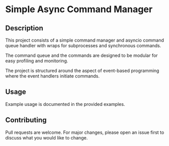 # Simple Async Command Manager

## Description
This project consists of a simple command manager and asyncio command queue handler with wraps for subprocesses and synchronous commands. 

The command queue and the commands are designed to be modular for easy profiling and monitoring. 

The project is structured around the aspect of event-based programming where the event handlers initiate commands.

## Usage
Example usage is documented in the provided examples.

## Contributing
Pull requests are welcome. For major changes, please open an issue first to discuss what you would like to change.
